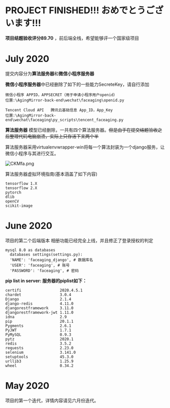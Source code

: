 
# PROJECT FINISHED!!! おめでとうございます!!!

**项目结题验收评分89.70** ，前后端全栈，希望能够评一个国家级项目

# July 2020
提交内容分为**算法服务器**和**微信小程序服务器**

**微信小程序服务器**中已经删除了如下的一些能力SecreteKey，请自行添加

    微信小程序 APPID，APPSECRET（用于申请小程序用户openid）
    位置:\AgingMirror-back-end\wechat\faceaging\openid.py

    Tencent Cloud API   腾讯云基础信息 App_ID，App_Key
    位置:\AgingMirror-back-end\wechat\faceaging\py_scripts\tencent_faceaging.py

**算法服务器**  模型已经删除，一共有四个算法服务器。~~但是由于在提交结题验收之后整理代码电脑崩溃，实际上只存活下来两个半~~

算法服务器采用virtualenvwrapper-win将每一个算法封装为一个django服务，让微信小程序与其进行交互。

![CKMfa.png](https://wx2.sbimg.cn/2020/07/14/CKMfa.png)

算法服务器虚拟环境指南(基本涵盖了如下内容)

    tensorflow 1.X
    tensorflow 2.X
    pytorch
    dlib
    openCV
    scikit-image
# June 2020

项目的第二个后端版本
相册功能已经完全上线，并且修正了登录授权的判定

    mysql 8.0 as databases
      databases settings(settings.py):
      'NAME': 'faceaging_django', # 数据库名
      'USER': 'faceaging', # 账号
      'PASSWORD': 'faceaging', # 密码



**pip list in server: 服务器的piplist如下：**

    certifi                 2020.4.5.1
    chardet                 3.0.4
    Django                  2.1.4
    django-redis            4.11.0
    djangorestframework     3.11.0
    djangorestframework-jwt 1.11.0
    idna                    2.9
    pip                     20.1.1
    Pygments                2.6.1
    PyJWT                   1.7.1
    PyMySQL                 0.9.3
    pytz                    2020.1
    redis                   3.5.2
    requests                2.23.0
    selenium                3.141.0
    setuptools              45.3.0
    urllib3                 1.25.9
    wheel                   0.34.2

# May 2020
项目的第一个迭代，详情内容请见六月份迭代。